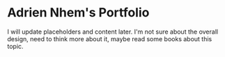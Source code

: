 # Adrien Nhem's Portfolio

I will update placeholders and content later. I'm not sure about the overall design, need to think more about it, maybe read some books about this topic.